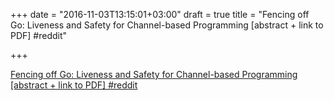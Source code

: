+++
date = "2016-11-03T13:15:01+03:00"
draft = true
title = "Fencing off Go: Liveness and Safety for Channel-based Programming [abstract + link to PDF]  #reddit"

+++

<p><a href="https://t.co/m2QsGDUodN">Fencing off Go: Liveness and Safety for Channel-based Programming [abstract + link to PDF]  #reddit</a></p>
